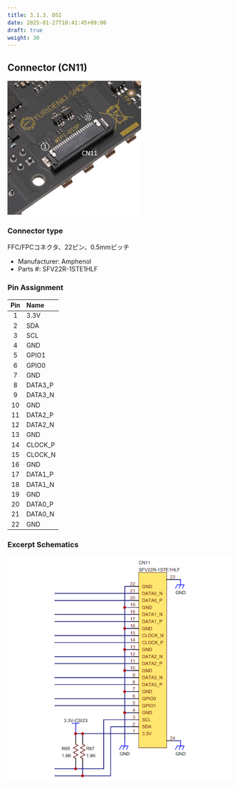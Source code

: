 ```yaml
---
title: 3.1.3. DSI
date: 2025-01-27T10:41:45+09:00
draft: true
weight: 30
---
```

## Connector (CN11) #

![Connector_DSI](images/DSI_300x300p.png)

### Connector type
FFC/FPCコネクタ、22ピン、0.5mmピッチ
* Manufacturer: Amphenol
* Parts #: SFV22R-1STE1HLF

### Pin Assignment

|Pin|Name|
|:---:|:---|
|1|3.3V|
|2|SDA|
|3|SCL|
|4|GND|
|5|GPIO1|
|6|GPIO0|
|7|GND|
|8|DATA3_P|
|9|DATA3_N|
|10|GND|
|11|DATA2_P|
|12|DATA2_N|
|13|GND|
|14|CLOCK_P|
|15|CLOCK_N|
|16|GND|
|17|DATA1_P|
|18|DATA1_N|
|19|GND|
|20|DATA0_P|
|21|DATA0_N|
|22|GND|

### Excerpt Schematics

![Connector_DSI](images/DSI_ExcerptSchematics.png)
